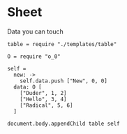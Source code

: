 Sheet
=====

Data you can touch

    table = require "./templates/table"

    O = require "o_0"

    self =
      new: ->
        self.data.push ["New", 0, 0]
      data: O [
        ["Duder", 1, 2]
        ["Hello", 3, 4]
        ["Radical", 5, 6]
      ]

    document.body.appendChild table self
